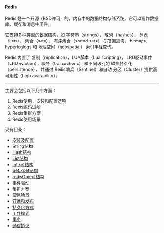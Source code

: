 #### Redis

Redis 是一个开源（BSD许可）的，内存中的数据结构存储系统，它可以用作数据库、缓存和消息中间件。
 
它支持多种类型的数据结构，如 字符串（strings）， 散列（hashes）， 列表（lists）， 集合（sets）， 有序集合（sorted sets） 与范围查询， bitmaps， hyperloglogs 和 地理空间（geospatial） 索引半径查询。
 
Redis 内置了 复制（replication），LUA脚本（Lua scripting）， LRU驱动事件（LRU eviction），事务（transactions） 和不同级别的 磁盘持久化（persistence）， 并通过 Redis哨兵（Sentinel）和自动 分区（Cluster）提供高可用性（high availability）。

---

主要会包括以下几个方面：

1. Redis使用，安装和配置选项
2. Redis源码进阶
3. Redis集群方案 
4. Redis使用场景

现有目录：

- [安装及配置](./0.1.md)
- [String结构](./0.2.md)
- [Hash结构](./0.3.md)
- [List结构](./0.4.md)
- [Int set结构](./0.15.md)
- [Set/Zset结构](./0.5.md)
- [redisObject结构](./0.6.md)
- [事件驱动](./0.14.md)
- [集群方案](./0.7.md)
- [使用场景](./0.8.md)
- [订阅和发布](./0.9.md)
- [持久化方式](./0.10.md)
- [工作模式](./0.11.md)
- [事务](./0.12.md)
- [通信协议](./0.13.md)